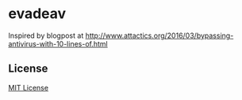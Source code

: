 # evadeav

Inspired by blogpost at http://www.attactics.org/2016/03/bypassing-antivirus-with-10-lines-of.html

## License

[MIT License](https://github.com/twbs/bootstrap/blob/master/LICENSE)
